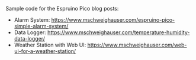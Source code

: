 Sample code for the Espruino Pico blog posts:

- Alarm System: https://www.mschweighauser.com/espruino-pico-simple-alarm-system/
- Data Logger: https://www.mschweighauser.com/temperature-humidity-data-logger/
- Weather Station with Web UI: https://www.mschweighauser.com/web-ui-for-a-weather-station/
